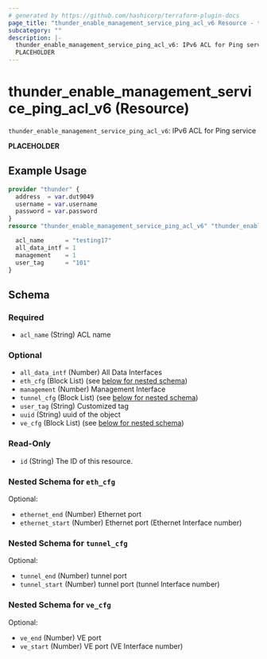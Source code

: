 ```yaml
---
# generated by https://github.com/hashicorp/terraform-plugin-docs
page_title: "thunder_enable_management_service_ping_acl_v6 Resource - terraform-provider-thunder"
subcategory: ""
description: |-
  thunder_enable_management_service_ping_acl_v6: IPv6 ACL for Ping service
  PLACEHOLDER
---
```


# thunder_enable_management_service_ping_acl_v6 (Resource)

`thunder_enable_management_service_ping_acl_v6`: IPv6 ACL for Ping service

__PLACEHOLDER__

## Example Usage

```terraform
provider "thunder" {
  address  = var.dut9049
  username = var.username
  password = var.password
}
resource "thunder_enable_management_service_ping_acl_v6" "thunder_enable_management_service_ping_acl_v6" {

  acl_name      = "testing17"
  all_data_intf = 1
  management    = 1
  user_tag      = "101"
}
```

<!-- schema generated by tfplugindocs -->
## Schema

### Required

- `acl_name` (String) ACL name

### Optional

- `all_data_intf` (Number) All Data Interfaces
- `eth_cfg` (Block List) (see [below for nested schema](#nestedblock--eth_cfg))
- `management` (Number) Management Interface
- `tunnel_cfg` (Block List) (see [below for nested schema](#nestedblock--tunnel_cfg))
- `user_tag` (String) Customized tag
- `uuid` (String) uuid of the object
- `ve_cfg` (Block List) (see [below for nested schema](#nestedblock--ve_cfg))

### Read-Only

- `id` (String) The ID of this resource.

<a id="nestedblock--eth_cfg"></a>
### Nested Schema for `eth_cfg`

Optional:

- `ethernet_end` (Number) Ethernet port
- `ethernet_start` (Number) Ethernet port (Ethernet Interface number)


<a id="nestedblock--tunnel_cfg"></a>
### Nested Schema for `tunnel_cfg`

Optional:

- `tunnel_end` (Number) tunnel port
- `tunnel_start` (Number) tunnel port (tunnel Interface number)


<a id="nestedblock--ve_cfg"></a>
### Nested Schema for `ve_cfg`

Optional:

- `ve_end` (Number) VE port
- `ve_start` (Number) VE port (VE Interface number)


